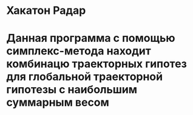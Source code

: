 # Хакатон Радар
# Данная программа с помощью симплекс-метода находит комбинацю траекторных гипотез для глобальной траекторной гипотезы с наибольшим суммарным весом
